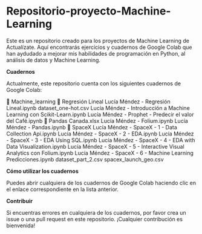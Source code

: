# Repositorio-proyecto-Machine-Learning

Este es un repositorio creado para los proyectos de Machine Learning de Actualízate. Aquí encontrarás ejercicios y cuadernos de Google Colab que han aydudado a mejorar mis habilidades de programación en Python, al análisis de datos y Machine Learning.

**Cuadernos**

Actualmente, este repositorio cuenta con los siguientes cuadernos de Google Colab:

📂 Machine_learning
 📂 Regresión Lineal
  Lucía Méndez - Regresión Lineal.ipynb
  dataset_one-hot.csv
 Lucía Méndez - Introducción a Machine Learning con Scikit-Learn.ipynb
 Lucía Méndez - Prophet - Predecir el valor del Café.ipynb
📂 Pandas
 Canada.xlsx
 Lucía Méndez - Folium.ipynb
 Lucía Méndez - Pandas.ipynb
📂 SpaceX
 Lucía Méndez - SpaceX - 1 - Data Collection Api.ipynb
 Lucía Méndez - SpaceX - 2 - EDA.ipynb
 Lucía Méndez - SpaceX - 3 - EDA Using SQL.ipynb
 Lucía Méndez - SpaceX - 4 - EDA with Data Visualization.ipynb
 Lucía Méndez - SpaceX - 5 - Interactive Visual Analytics con Folium.ipynb
 Lucía Méndez - SpaceX - 6 - Machine Learning Predicciones.ipynb
 dataset_part_2.csv
 spacex_launch_geo.csv

**Cómo utilizar los cuadernos**

Puedes abrir cualquiera de los cuadernos de Google Colab haciendo clic en el enlace correspondiente en la lista anterior.

**Contribuir**

Si encuentras errores en cualquiera de los cuadernos, por favor crea un issue o una pull request en este repositorio. ¡Cualquier contribución es bienvenida!
